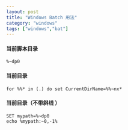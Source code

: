 ```yaml
---
layout: post
title: "Windows Batch 用法"
category: "windows"
tags: ["windows","bat"]
---
```



#### 当前脚本目录

```shell
%~dp0
```

#### 当前目录

```shell
for %%* in (.) do set CurrentDirName=%%~nx*
```

#### 当前目录（不带斜线 ）

```shell
SET mypath=%~dp0
echo %mypath:~0,-1%
```

